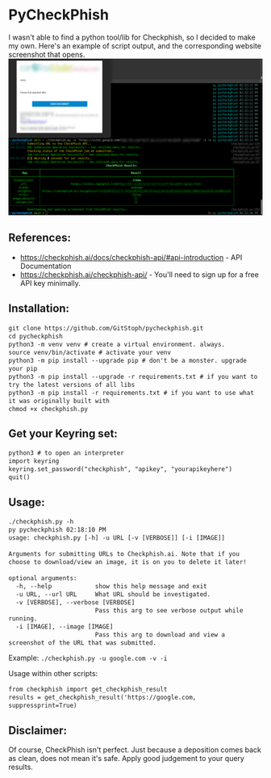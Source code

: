 # PyCheckPhish
I wasn't able to find a python tool/lib for Checkphish, so I decided to make my own. 
Here's an example of script output, and the corresponding website screenshot that opens.
![Example](./example.png)

## References:
- https://checkphish.ai/docs/checkphish-api/#api-introduction - API Documentation
- https://checkphish.ai/checkphish-api/ - You'll need to sign up for a free API key minimally.

## Installation:
```
git clone https://github.com/GitStoph/pycheckphish.git
cd pycheckphish
python3 -m venv venv # create a virtual environment. always.
source venv/bin/activate # activate your venv
python3 -m pip install --upgrade pip # don't be a monster. upgrade your pip
python3 -m pip install --upgrade -r requirements.txt # if you want to try the latest versions of all libs
python3 -m pip install -r requirements.txt # if you want to use what it was originally built with
chmod +x checkphish.py
```

## Get your Keyring set:
```
python3 # to open an interpreter
import keyring
keyring.set_password("checkphish", "apikey", "yourapikeyhere")
quit()
```

## Usage:
```
./checkphish.py -h                                                                                       py pycheckphish 02:18:10 PM
usage: checkphish.py [-h] -u URL [-v [VERBOSE]] [-i [IMAGE]]

Arguments for submitting URLs to Checkphish.ai. Note that if you choose to download/view an image, it is on you to delete it later!

optional arguments:
  -h, --help            show this help message and exit
  -u URL, --url URL     What URL should be investigated.
  -v [VERBOSE], --verbose [VERBOSE]
                        Pass this arg to see verbose output while running.
  -i [IMAGE], --image [IMAGE]
                        Pass this arg to download and view a screenshot of the URL that was submitted.
```
Example: `./checkphish.py -u google.com -v -i`

Usage within other scripts:
```
from checkphish import get_checkphish_result
results = get_checkphish_result('https://google.com, suppressprint=True)
```

## Disclaimer:
Of course, CheckPhish isn't perfect. Just because a deposition comes back as clean, does not mean it's safe. Apply good judgement to your query results. 